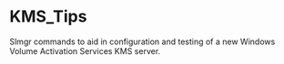 # KMS_Tips
Slmgr commands to aid in configuration and testing of a new Windows Volume Activation Services KMS server.
